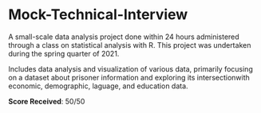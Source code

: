 # Mock-Technical-Interview

A small-scale data analysis project done within 24 hours administered through a class on statistical analysis with R.
This project was undertaken during the spring quarter of 2021.


Includes data analysis and visualization of various data, primarily focusing on a dataset about prisoner information and exploring its intersectionwith economic, demographic, laguage, and education data.


**Score Received**: 50/50
